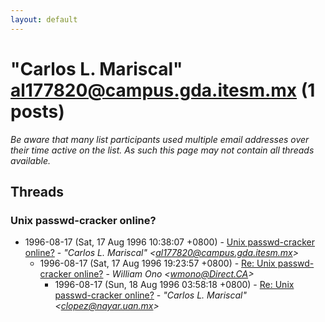 ```yaml
---
layout: default
---
```


# "Carlos L. Mariscal" <al177820@campus.gda.itesm.mx> (1 posts)

_Be aware that many list participants used multiple email addresses over their time active on the list. As such this page may not contain all threads available._

## Threads

### Unix passwd-cracker online?
+ 1996-08-17 (Sat, 17 Aug 1996 10:38:07 +0800) - [Unix passwd-cracker online?](/archive/1996/08/96f6d2c0b19f5e881b02500ff1f5750c83c942d95a563d6aeabe1f0c8b9dcbcd) - _"Carlos L. Mariscal" \<al177820@campus.gda.itesm.mx\>_
  + 1996-08-17 (Sat, 17 Aug 1996 19:23:57 +0800) - [Re: Unix passwd-cracker online?](/archive/1996/08/254c30b34fc440d4a10ca69ab6cff3d5015b567f34cc24d39068ed7face4e81c) - _William Ono \<wmono@Direct.CA\>_
    + 1996-08-17 (Sun, 18 Aug 1996 03:58:18 +0800) - [Re: Unix passwd-cracker online?](/archive/1996/08/86f1369f1a5c9f18c1f769b2388e6031dfc135d9a218ea6d85fcf2976bdbd6b1) - _"Carlos L. Mariscal" \<clopez@nayar.uan.mx\>_

